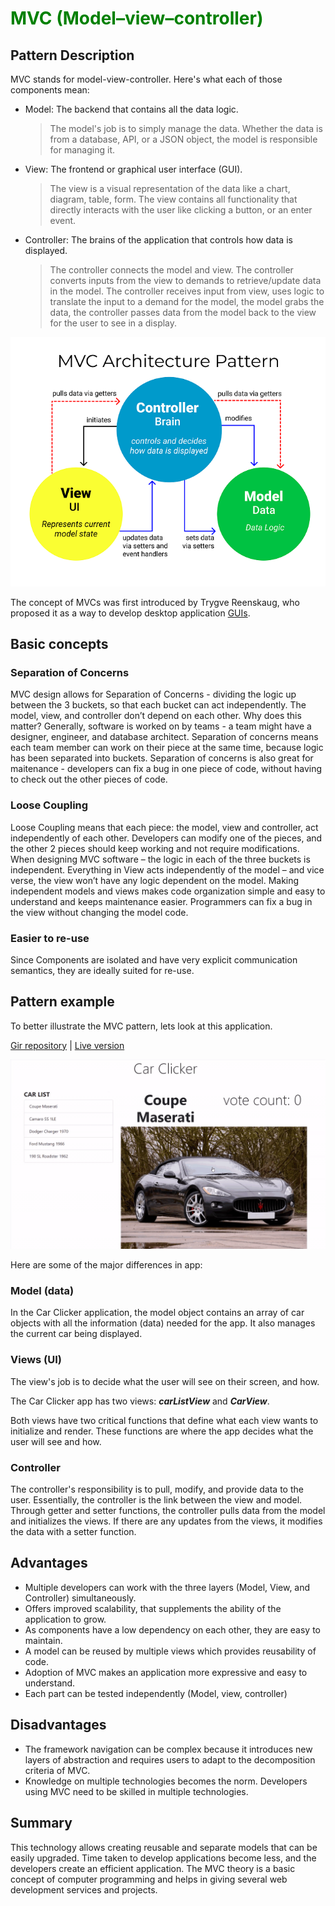 <H1 style="color: green">MVC (Model–view–controller)</h1>

## Pattern Description

MVC stands for model-view-controller. Here's what each of those components mean:

* Model: The backend that contains all the data logic.
  > The model's job is to simply manage the data. Whether the data is from a database, API, or a JSON object, the model is responsible for managing it.
* View: The frontend or graphical user interface (GUI).
  > The view is a visual representation of the data like a chart, diagram, table, form.
    The view contains all functionality that directly interacts with the user like clicking a button, or an enter event.
* Controller: The brains of the application that controls how data is displayed.
  > The controller connects the model and view. The controller converts inputs from the view to demands to retrieve/update data in the model.
  The controller receives input from view, uses logic to translate the input to a demand for the model, the model grabs the data, the controller passes data from the model back to the view for the user to see in a display.

![](media/mvc.png "MVC")

The concept of MVCs was first introduced by Trygve Reenskaug, who proposed it as a way to develop desktop application [GUIs](https://folk.universitetetioslo.no/trygver/themes/mvc/mvc-index.html).

## Basic concepts
### Separation of Concerns

MVC design allows for Separation of Concerns - dividing the logic up between the 3 buckets, so that each bucket can act independently.
The model, view, and controller don’t depend on each other. Why does this matter? Generally, software is worked on by teams - a team might have a designer, engineer, and database architect. Separation of concerns means each team member can work on their piece at the same time, because logic has been separated into buckets. Separation of concerns is also great for maitenance - developers can fix a bug in one piece of code, without having to check out the other pieces of code.

### Loose Coupling

Loose Coupling means that each piece: the model, view and controller, act independently of each other.
Developers can modify one of the pieces, and the other 2 pieces should keep working and not require modifications. When designing MVC software – the logic in each of the three buckets is independent. Everything in View acts independently of the model – and vice verse, the view won’t have any logic dependent on the model.
Making independent models and views makes code organization simple and easy to understand and keeps maintenance easier. Programmers can fix a bug in the view without changing the model code.

### Easier to re-use
Since Components are isolated and have very explicit communication semantics, they are ideally suited for re-use.

## Pattern example
To better illustrate the MVC pattern, lets look at this application.

[Gir repository](https://github.com/RafaelDavisH/car-clicker/blob/main/README.md) |
[Live version](https://rafaeldavish.github.io/car-clicker/)

![](media/car_clicker.gif "car_clicker")

Here are some of the major differences in app:

### Model (data)
In the Car Clicker application, the model object contains an array of car objects with all the information (data) needed for the app.
It also manages the current car being displayed.

### Views (UI)
The view's job is to decide what the user will see on their screen, and how.

The Car Clicker app has two views: <i><b>carListView</b></i> and <i><b>CarView</b></i>.

Both views have two critical functions that define what each view wants to initialize and render.
These functions are where the app decides what the user will see and how.

### Controller

The controller's responsibility is to pull, modify, and provide data to the user. Essentially, the controller is the link between the view and model.
Through getter and setter functions, the controller pulls data from the model and initializes the views.
If there are any updates from the views, it modifies the data with a setter function.

## Advantages
* Multiple developers can work with the three layers (Model, View, and Controller) simultaneously.
* Offers improved scalability, that supplements the ability of the application to grow.
* As components have a low dependency on each other, they are easy to maintain.
* A model can be reused by multiple views which provides reusability of code.
* Adoption of MVC makes an application more expressive and easy to understand.
* Each part can be tested independently (Model, view, controller)

## Disadvantages
* The framework navigation can be complex because it introduces new layers of abstraction and requires users to adapt to the decomposition criteria of MVC.
* Knowledge on multiple technologies becomes the norm. Developers using MVC need to be skilled in multiple technologies.

## Summary
This technology allows creating reusable and separate models that can be easily upgraded. Time taken to develop applications become less, and the developers create an efficient application. The MVC theory is a basic concept of computer programming and helps in giving several web development services and projects.




